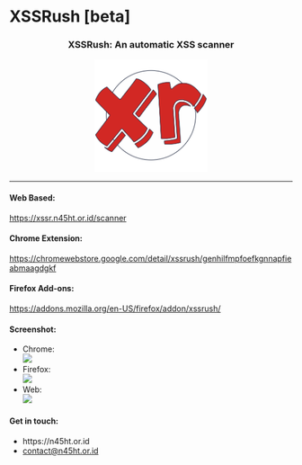 # XSSRush [beta]
<h3 align="center">XSSRush: An automatic XSS scanner</h3>
<p align="center">
  <img src="ChromeExtensions/images/xssr-logo.png" width="200">
</p>
<hr/>
<h4>Web Based:</h4>
<a href="https://xssr.n45ht.or.id/scanner">https://xssr.n45ht.or.id/scanner</a>

<h4>Chrome Extension:</h4>
<a href="https://chromewebstore.google.com/detail/xssrush/genhilfmpfoefkgnnapfieabmaagdgkf">https://chromewebstore.google.com/detail/xssrush/genhilfmpfoefkgnnapfieabmaagdgkf</a>

<h4>Firefox Add-ons:</h4>
<a href="https://addons.mozilla.org/en-US/firefox/addon/xssrush/">https://addons.mozilla.org/en-US/firefox/addon/xssrush/</a>

<h4>Screenshot:</h4>
<ul>
  <li>
    Chrome:
    <br>
    <img src="https://lh3.googleusercontent.com/pJAARjbmeq-nyM86WNeXZW5qKkIGgMlc_hbdwOvRWRnF7EwrNt28HrfaJY61x0kihIH9PthSa2j0kVTPR7Rr2OLh1VI=s800-w800-h500" width="300">
  </li>
  <li>
    Firefox:
    <br>
    <img src="https://addons.mozilla.org/user-media/previews/full/306/306070.png?modified=1727754832" width="300">
  </li>
  <li>
    Web:
    <br>
    <img src="https://1.bp.blogspot.com/-Qgb0Fb9E3yU/YGScrg5XeeI/AAAAAAAABxQ/xP5YKu_LlbcNHsRj0v7HeF5gHRgTtgBXACLcBGAsYHQ/s1600/xssr-web.png" width="600">
  </li>
</ul>
<h4>Get in touch:</h4>
<ul>
  <li>
    https://n45ht.or.id
  </li>
  <li>
    <a href="mailto:contact@n45ht.or.id">contact@n45ht.or.id</a>
  </li>
  </ul>
